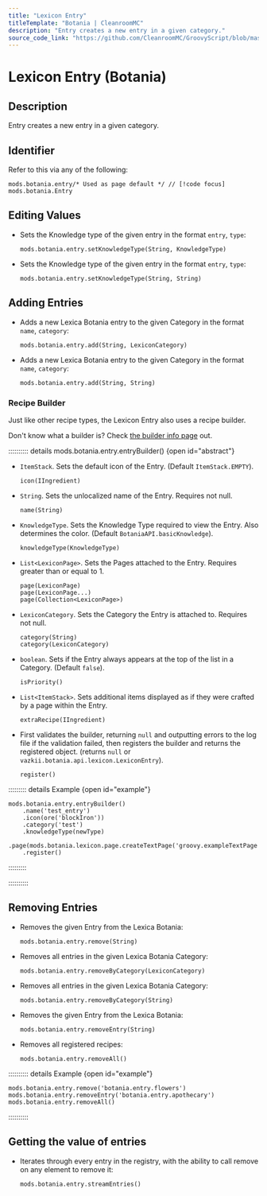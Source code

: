 ```yaml
---
title: "Lexicon Entry"
titleTemplate: "Botania | CleanroomMC"
description: "Entry creates a new entry in a given category."
source_code_link: "https://github.com/CleanroomMC/GroovyScript/blob/master/src/main/java/com/cleanroommc/groovyscript/compat/mods/botania/Lexicon.java"
---
```


# Lexicon Entry (Botania)

## Description

Entry creates a new entry in a given category.

## Identifier

Refer to this via any of the following:

```groovy:no-line-numbers {1}
mods.botania.entry/* Used as page default */ // [!code focus]
mods.botania.Entry
```


## Editing Values

- Sets the Knowledge type of the given entry in the format `entry`, `type`:

    ```groovy:no-line-numbers
    mods.botania.entry.setKnowledgeType(String, KnowledgeType)
    ```

- Sets the Knowledge type of the given entry in the format `entry`, `type`:

    ```groovy:no-line-numbers
    mods.botania.entry.setKnowledgeType(String, String)
    ```


## Adding Entries

- Adds a new Lexica Botania entry to the given Category in the format `name`, `category`:

    ```groovy:no-line-numbers
    mods.botania.entry.add(String, LexiconCategory)
    ```

- Adds a new Lexica Botania entry to the given Category in the format `name`, `category`:

    ```groovy:no-line-numbers
    mods.botania.entry.add(String, String)
    ```


### Recipe Builder

Just like other recipe types, the Lexicon Entry also uses a recipe builder.

Don't know what a builder is? Check [the builder info page](../../getting_started/builder.md) out.

:::::::::: details mods.botania.entry.entryBuilder() {open id="abstract"}
- `ItemStack`. Sets the default icon of the Entry. (Default `ItemStack.EMPTY`).

    ```groovy:no-line-numbers
    icon(IIngredient)
    ```

- `String`. Sets the unlocalized name of the Entry. Requires not null.

    ```groovy:no-line-numbers
    name(String)
    ```

- `KnowledgeType`. Sets the Knowledge Type required to view the Entry. Also determines the color. (Default `BotaniaAPI.basicKnowledge`).

    ```groovy:no-line-numbers
    knowledgeType(KnowledgeType)
    ```

- `List<LexiconPage>`. Sets the Pages attached to the Entry. Requires greater than or equal to 1.

    ```groovy:no-line-numbers
    page(LexiconPage)
    page(LexiconPage...)
    page(Collection<LexiconPage>)
    ```

- `LexiconCategory`. Sets the Category the Entry is attached to. Requires not null.

    ```groovy:no-line-numbers
    category(String)
    category(LexiconCategory)
    ```

- `boolean`. Sets if the Entry always appears at the top of the list in a Category. (Default `false`).

    ```groovy:no-line-numbers
    isPriority()
    ```

- `List<ItemStack>`. Sets additional items displayed as if they were crafted by a page within the Entry.

    ```groovy:no-line-numbers
    extraRecipe(IIngredient)
    ```

- First validates the builder, returning `null` and outputting errors to the log file if the validation failed, then registers the builder and returns the registered object. (returns `null` or `vazkii.botania.api.lexicon.LexiconEntry`).

    ```groovy:no-line-numbers
    register()
    ```

::::::::: details Example {open id="example"}
```groovy:no-line-numbers
mods.botania.entry.entryBuilder()
    .name('test_entry')
    .icon(ore('blockIron'))
    .category('test')
    .knowledgeType(newType)
    .page(mods.botania.lexicon.page.createTextPage('groovy.exampleTextPage'))
    .register()
```

:::::::::

::::::::::

## Removing Entries

- Removes the given Entry from the Lexica Botania:

    ```groovy:no-line-numbers
    mods.botania.entry.remove(String)
    ```

- Removes all entries in the given Lexica Botania Category:

    ```groovy:no-line-numbers
    mods.botania.entry.removeByCategory(LexiconCategory)
    ```

- Removes all entries in the given Lexica Botania Category:

    ```groovy:no-line-numbers
    mods.botania.entry.removeByCategory(String)
    ```

- Removes the given Entry from the Lexica Botania:

    ```groovy:no-line-numbers
    mods.botania.entry.removeEntry(String)
    ```

- Removes all registered recipes:

    ```groovy:no-line-numbers
    mods.botania.entry.removeAll()
    ```

:::::::::: details Example {open id="example"}
```groovy:no-line-numbers
mods.botania.entry.remove('botania.entry.flowers')
mods.botania.entry.removeEntry('botania.entry.apothecary')
mods.botania.entry.removeAll()
```

::::::::::

## Getting the value of entries

- Iterates through every entry in the registry, with the ability to call remove on any element to remove it:

    ```groovy:no-line-numbers
    mods.botania.entry.streamEntries()
    ```
